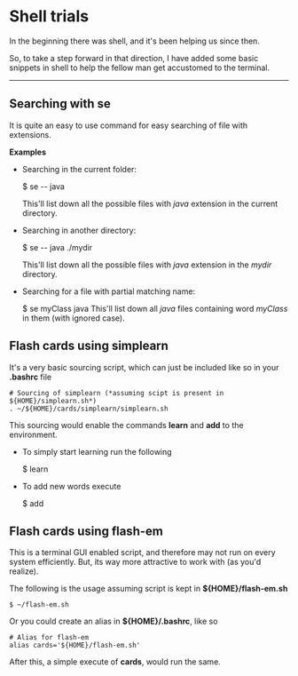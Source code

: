#  **Shell trials**

In the beginning there was shell, and it's been helping us since then.

So, to take a step forward in that direction, I have added some basic snippets in shell to help the fellow man get accustomed to the terminal.

---

## Searching with **se**
It is quite an easy to use command for easy searching of file with extensions.

**Examples**

 - Searching in the current folder:

    $ se -- java
	
    This'll list down all the possible files with *java* extension in the current directory.

 - Searching in another directory: 

    $ se -- java ./mydir

   This'll list down all the possible files with *java* extension in the *mydir* directory.
   
 - Searching for a file with partial matching name:
	
    $ se myClass java
    This'll list down all *java* files containing word *myClass* in them (with ignored case).


## Flash cards using **simplearn**

It's a very basic sourcing script, which can just be included like so in your **.bashrc** file

    # Sourcing of simplearn (*assuming scipt is present in ${HOME}/simplearn.sh*)
    . ~/${HOME}/cards/simplearn/simplearn.sh

This sourcing would enable the commands **learn** and **add** to the environment.

- To simply start learning run the following

    $ learn

- To add new words execute

    $ add

## Flash cards using **flash-em**

This is a terminal GUI enabled script, and therefore may not run on every system efficiently. But, its
way more attractive to work with (as you'd realize).

The following is the usage assuming script is kept in **${HOME}/flash-em.sh**

    $ ~/flash-em.sh

Or you could create an alias in **${HOME}/.bashrc**, like so

    # Alias for flash-em
    alias cards='${HOME}/flash-em.sh'

After this, a simple execute of **cards**, would run the same.
